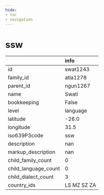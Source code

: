 ```yaml
---
hide:
- toc
- navigation
---
```

# ssw
|                      | info        |
|:---------------------|:------------|
| id                   | swat1243    |
| family_id            | atla1278    |
| parent_id            | ngun1267    |
| name                 | Swati       |
| bookkeeping          | False       |
| level                | language    |
| latitude             | -26.0       |
| longitude            | 31.5        |
| iso639P3code         | ssw         |
| description          | nan         |
| markup_description   | nan         |
| child_family_count   | 0           |
| child_language_count | 0           |
| child_dialect_count  | 3           |
| country_ids          | LS MZ SZ ZA |